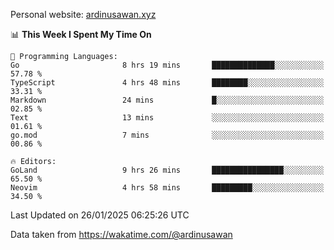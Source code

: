 Personal website: [ardinusawan.xyz](https://ardinusawan.xyz)

<!--START_SECTION:waka-->
📊 **This Week I Spent My Time On** 

```text
💬 Programming Languages: 
Go                       8 hrs 19 mins       ██████████████░░░░░░░░░░░   57.78 % 
TypeScript               4 hrs 48 mins       ████████░░░░░░░░░░░░░░░░░   33.31 % 
Markdown                 24 mins             █░░░░░░░░░░░░░░░░░░░░░░░░   02.85 % 
Text                     13 mins             ░░░░░░░░░░░░░░░░░░░░░░░░░   01.61 % 
go.mod                   7 mins              ░░░░░░░░░░░░░░░░░░░░░░░░░   00.86 % 

🔥 Editors: 
GoLand                   9 hrs 26 mins       ████████████████░░░░░░░░░   65.50 % 
Neovim                   4 hrs 58 mins       █████████░░░░░░░░░░░░░░░░   34.50 % 
```


 Last Updated on 26/01/2025 06:25:26 UTC
<!--END_SECTION:waka-->
Data taken from https://wakatime.com/@ardinusawan
